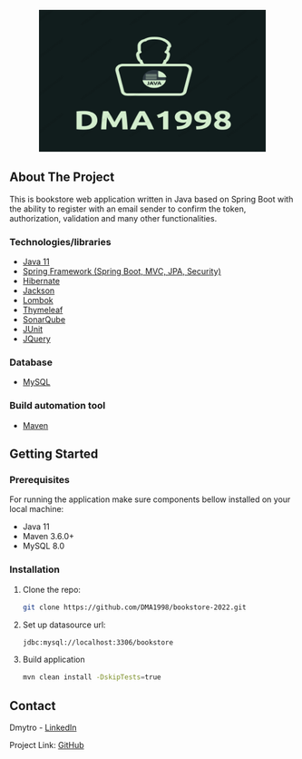 <div id="top"></div>
<!--
*** Thanks for checking out the Best-README-Template. If you have a suggestion
*** that would make this better, please fork the repo and create a pull request
*** or simply open an issue with the tag "enhancement".
*** Don't forget to give the project a star!
*** Thanks again! Now go create something AMAZING! :D
-->



<!-- PROJECT SHIELDS -->
<!--
*** I'm using markdown "reference style" links for readability.
*** Reference links are enclosed in brackets [ ] instead of parentheses ( ).
*** See the bottom of this document for the declaration of the reference variables
*** for contributors-url, forks-url, etc. This is an optional, concise syntax you may use.
*** https://www.markdownguide.org/basic-syntax/#reference-style-links
-->
<!-- ABOUT THE PROJECT -->
<!-- PROJECT LOGO -->
<br />
<div align="center">
    <img src="src/main/resources/logo/DMA1998.png" alt="Logo" width="400" height="250">
   </div>
   
## About The Project


This is bookstore web application written in Java based on Spring Boot with the ability to register with an email sender to confirm the token, authorization, validation and many other functionalities.

### Technologies/libraries
* [Java 11](https://www.oracle.com/java/technologies/javase/jdk11-archive-downloads.html)
* [Spring Framework (Spring Boot, MVC, JPA, Security)](https://spring.io/projects)
* [Hibernate](https://hibernate.org/orm/)
* [Jackson](https://github.com/FasterXML/jackson)
* [Lombok](https://projectlombok.org/)
* [Thymeleaf](https://www.thymeleaf.org/)
* [SonarQube](https://www.sonarqube.org/)
* [JUnit](https://junit.org/junit4/javadoc/latest/)
* [JQuery](https://jquery.com)

### Database
* [MySQL](https://www.mysql.com/)

### Build automation tool
* [Maven](https://maven.apache.org/)

## Getting Started

### Prerequisites

For running the application make sure components bellow installed on your local machine:

* Java 11
* Maven 3.6.0+
* MySQL 8.0

### Installation

1. Clone the repo:

   ```sh
   git clone https://github.com/DMA1998/bookstore-2022.git
   ```
2. Set up datasource url:

   ```sh
   jdbc:mysql://localhost:3306/bookstore
   ```
3. Build application

   ```sh
   mvn clean install -DskipTests=true
   ```

<!-- CONTACT -->
## Contact

Dmytro - [LinkedIn](https://www.linkedin.com/in/dmitriy-mykh/)

Project Link: [GitHub](https://github.com/DMA1998/bookstore-2022)
